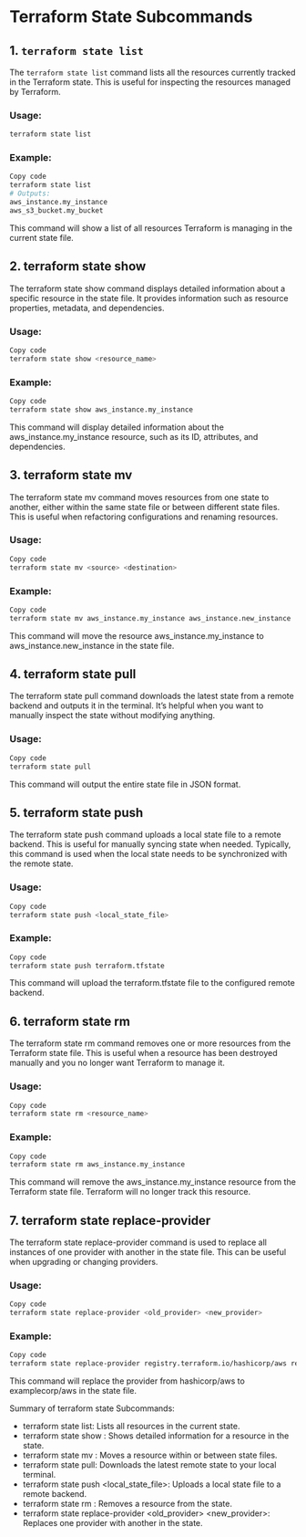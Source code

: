 # Terraform State Subcommands

## 1. `terraform state list`

The `terraform state list` command lists all the resources currently tracked in the Terraform state. This is useful for inspecting the resources managed by Terraform.

### Usage:

```bash
terraform state list
```

### Example:
```bash
Copy code
terraform state list
# Outputs:
aws_instance.my_instance
aws_s3_bucket.my_bucket
```

This command will show a list of all resources Terraform is managing in the current state file.

## 2. terraform state show
The terraform state show command displays detailed information about a specific resource in the state file. It provides information such as resource properties, metadata, and dependencies.

### Usage:
```bash
Copy code
terraform state show <resource_name>
```
### Example:
```bash
Copy code
terraform state show aws_instance.my_instance
```
This command will display detailed information about the aws_instance.my_instance resource, such as its ID, attributes, and dependencies.

## 3. terraform state mv
The terraform state mv command moves resources from one state to another, either within the same state file or between different state files. This is useful when refactoring configurations and renaming resources.

### Usage:
```bash
Copy code
terraform state mv <source> <destination>
```
### Example:
```bash
Copy code
terraform state mv aws_instance.my_instance aws_instance.new_instance
```
This command will move the resource aws_instance.my_instance to aws_instance.new_instance in the state file.

## 4. terraform state pull
The terraform state pull command downloads the latest state from a remote backend and outputs it in the terminal. It’s helpful when you want to manually inspect the state without modifying anything.

### Usage:
```bash
Copy code
terraform state pull
```
This command will output the entire state file in JSON format.

## 5. terraform state push
The terraform state push command uploads a local state file to a remote backend. This is useful for manually syncing state when needed. Typically, this command is used when the local state needs to be synchronized with the remote state.

### Usage:
```bash
Copy code
terraform state push <local_state_file>
```
### Example:
```bash
Copy code
terraform state push terraform.tfstate
```
This command will upload the terraform.tfstate file to the configured remote backend.

## 6. terraform state rm
The terraform state rm command removes one or more resources from the Terraform state file. This is useful when a resource has been destroyed manually and you no longer want Terraform to manage it.

### Usage:
```bash
Copy code
terraform state rm <resource_name>
```
### Example:
```bash
Copy code
terraform state rm aws_instance.my_instance
```
This command will remove the aws_instance.my_instance resource from the Terraform state file. Terraform will no longer track this resource.

## 7. terraform state replace-provider
The terraform state replace-provider command is used to replace all instances of one provider with another in the state file. This can be useful when upgrading or changing providers.

### Usage:
```bash
Copy code
terraform state replace-provider <old_provider> <new_provider>
```
### Example:
```bash
Copy code
terraform state replace-provider registry.terraform.io/hashicorp/aws registry.terraform.io/examplecorp/aws
```
This command will replace the provider from hashicorp/aws to examplecorp/aws in the state file.

Summary of terraform state Subcommands:
- terraform state list: Lists all resources in the current state.
- terraform state show <resource>: Shows detailed information for a resource in the state.
- terraform state mv <source> <destination>: Moves a resource within or between state files.
- terraform state pull: Downloads the latest remote state to your local terminal.
- terraform state push <local_state_file>: Uploads a local state file to a remote backend.
- terraform state rm <resource>: Removes a resource from the state.
- terraform state replace-provider <old_provider> <new_provider>: Replaces one provider with another in the state.

